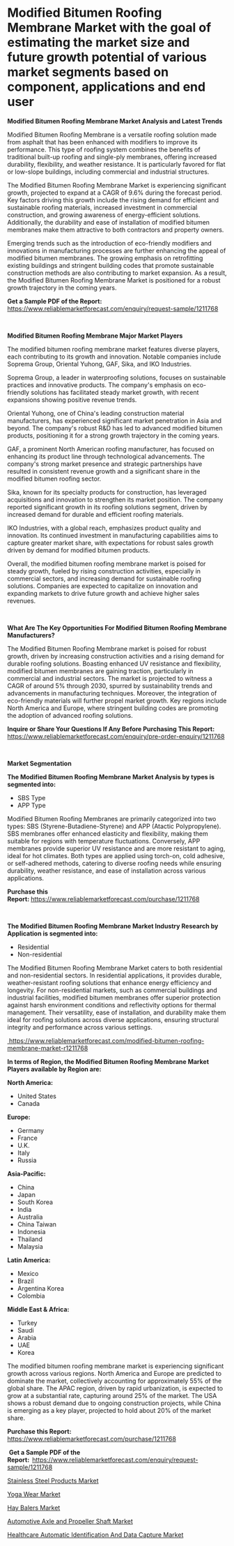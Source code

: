 <p><h1>Modified Bitumen Roofing Membrane Market with the goal of estimating the market size and future growth potential of various market segments based on component, applications and end user</h1></p><p><strong>Modified Bitumen Roofing Membrane Market Analysis and Latest Trends</strong></p>
<p><p>Modified Bitumen Roofing Membrane is a versatile roofing solution made from asphalt that has been enhanced with modifiers to improve its performance. This type of roofing system combines the benefits of traditional built-up roofing and single-ply membranes, offering increased durability, flexibility, and weather resistance. It is particularly favored for flat or low-slope buildings, including commercial and industrial structures.</p><p>The Modified Bitumen Roofing Membrane Market is experiencing significant growth, projected to expand at a CAGR of 9.6% during the forecast period. Key factors driving this growth include the rising demand for efficient and sustainable roofing materials, increased investment in commercial construction, and growing awareness of energy-efficient solutions. Additionally, the durability and ease of installation of modified bitumen membranes make them attractive to both contractors and property owners.</p><p>Emerging trends such as the introduction of eco-friendly modifiers and innovations in manufacturing processes are further enhancing the appeal of modified bitumen membranes. The growing emphasis on retrofitting existing buildings and stringent building codes that promote sustainable construction methods are also contributing to market expansion. As a result, the Modified Bitumen Roofing Membrane Market is positioned for a robust growth trajectory in the coming years.</p></p>
<p><strong>Get a Sample PDF of the Report:&nbsp;</strong> <a href="https://www.reliablemarketforecast.com/enquiry/request-sample/1211768?utm_campaign=1129&utm_medium=2&utm_source=Github&utm_content=ia&utm_term=17122024&utm_id=modified-bitumen-roofing-membrane">https://www.reliablemarketforecast.com/enquiry/request-sample/1211768</a></p>
<p>&nbsp;</p>
<p><strong>Modified Bitumen Roofing Membrane Major Market Players</strong></p>
<p><p>The modified bitumen roofing membrane market features diverse players, each contributing to its growth and innovation. Notable companies include Soprema Group, Oriental Yuhong, GAF, Sika, and IKO Industries.</p><p>Soprema Group, a leader in waterproofing solutions, focuses on sustainable practices and innovative products. The company's emphasis on eco-friendly solutions has facilitated steady market growth, with recent expansions showing positive revenue trends.</p><p>Oriental Yuhong, one of China's leading construction material manufacturers, has experienced significant market penetration in Asia and beyond. The company's robust R&D has led to advanced modified bitumen products, positioning it for a strong growth trajectory in the coming years.</p><p>GAF, a prominent North American roofing manufacturer, has focused on enhancing its product line through technological advancements. The company's strong market presence and strategic partnerships have resulted in consistent revenue growth and a significant share in the modified bitumen roofing sector.</p><p>Sika, known for its specialty products for construction, has leveraged acquisitions and innovation to strengthen its market position. The company reported significant growth in its roofing solutions segment, driven by increased demand for durable and efficient roofing materials.</p><p>IKO Industries, with a global reach, emphasizes product quality and innovation. Its continued investment in manufacturing capabilities aims to capture greater market share, with expectations for robust sales growth driven by demand for modified bitumen products.</p><p>Overall, the modified bitumen roofing membrane market is poised for steady growth, fueled by rising construction activities, especially in commercial sectors, and increasing demand for sustainable roofing solutions. Companies are expected to capitalize on innovation and expanding markets to drive future growth and achieve higher sales revenues.</p></p>
<p>&nbsp;</p>
<p><strong>What Are The Key Opportunities For Modified Bitumen Roofing Membrane Manufacturers?</strong></p>
<p><p>The Modified Bitumen Roofing Membrane market is poised for robust growth, driven by increasing construction activities and a rising demand for durable roofing solutions. Boasting enhanced UV resistance and flexibility, modified bitumen membranes are gaining traction, particularly in commercial and industrial sectors. The market is projected to witness a CAGR of around 5% through 2030, spurred by sustainability trends and advancements in manufacturing techniques. Moreover, the integration of eco-friendly materials will further propel market growth. Key regions include North America and Europe, where stringent building codes are promoting the adoption of advanced roofing solutions.</p></p>
<p><strong>Inquire or Share Your Questions If Any Before Purchasing This Report:</strong> <a href="https://www.reliablemarketforecast.com/enquiry/pre-order-enquiry/1211768?utm_campaign=1129&utm_medium=2&utm_source=Github&utm_content=ia&utm_term=17122024&utm_id=modified-bitumen-roofing-membrane">https://www.reliablemarketforecast.com/enquiry/pre-order-enquiry/1211768</a></p>
<p>&nbsp;</p>
<p><strong>Market Segmentation</strong></p>
<p><strong>The Modified Bitumen Roofing Membrane Market Analysis by types is segmented into:</strong></p>
<p><ul><li>SBS Type</li><li>APP Type</li></ul></p>
<p><p>Modified Bitumen Roofing Membranes are primarily categorized into two types: SBS (Styrene-Butadiene-Styrene) and APP (Atactic Polypropylene). SBS membranes offer enhanced elasticity and flexibility, making them suitable for regions with temperature fluctuations. Conversely, APP membranes provide superior UV resistance and are more resistant to aging, ideal for hot climates. Both types are applied using torch-on, cold adhesive, or self-adhered methods, catering to diverse roofing needs while ensuring durability, weather resistance, and ease of installation across various applications.</p></p>
<p><strong>Purchase this Report:&nbsp;</strong><a href="https://www.reliablemarketforecast.com/purchase/1211768?utm_campaign=1129&utm_medium=2&utm_source=Github&utm_content=ia&utm_term=17122024&utm_id=modified-bitumen-roofing-membrane">https://www.reliablemarketforecast.com/purchase/1211768</a></p>
<p>&nbsp;</p>
<p><strong>The Modified Bitumen Roofing Membrane Market Industry Research by Application is segmented into:</strong></p>
<p><ul><li>Residential</li><li>Non-residential</li></ul></p>
<p><p>The Modified Bitumen Roofing Membrane Market caters to both residential and non-residential sectors. In residential applications, it provides durable, weather-resistant roofing solutions that enhance energy efficiency and longevity. For non-residential markets, such as commercial buildings and industrial facilities, modified bitumen membranes offer superior protection against harsh environment conditions and reflectivity options for thermal management. Their versatility, ease of installation, and durability make them ideal for roofing solutions across diverse applications, ensuring structural integrity and performance across various settings.</p></p>
<p><a href="https://www.reliablemarketforecast.com/modified-bitumen-roofing-membrane-market-r1211768?utm_campaign=1129&utm_medium=2&utm_source=Github&utm_content=ia&utm_term=17122024&utm_id=modified-bitumen-roofing-membrane">&nbsp;https://www.reliablemarketforecast.com/modified-bitumen-roofing-membrane-market-r1211768</a></p>
<p><strong>In terms of Region, the Modified Bitumen Roofing Membrane Market Players available by Region are:</strong></p>
<p>
    <p> <strong> North America: </strong>
        <ul>
            <li>United States</li>
            <li>Canada</li>
        </ul>
        </p> 
    <p> <strong> Europe: </strong>
        <ul>
            <li>Germany</li>
            <li>France</li>
            <li>U.K.</li>
            <li>Italy</li>
            <li>Russia</li>
        </ul>
        </p> 
    <p> <strong> Asia-Pacific: </strong>
        <ul>
            <li>China</li>
            <li>Japan</li>
            <li>South Korea</li>
            <li>India</li>
            <li>Australia</li>
            <li>China Taiwan</li>
            <li>Indonesia</li>
            <li>Thailand</li>
            <li>Malaysia</li>
        </ul>
        </p> 
    <p> <strong> Latin America: </strong>
        <ul>
            <li>Mexico</li>
            <li>Brazil</li>
            <li>Argentina Korea</li>
            <li>Colombia</li>
        </ul>
        </p> 
    <p> <strong> Middle East & Africa: </strong>
        <ul>
            <li>Turkey</li>
            <li>Saudi</li>
            <li>Arabia</li>
            <li>UAE</li>
            <li>Korea</li>
        </ul>
    </p>
    </p>
<p><p>The modified bitumen roofing membrane market is experiencing significant growth across various regions. North America and Europe are predicted to dominate the market, collectively accounting for approximately 55% of the global share. The APAC region, driven by rapid urbanization, is expected to grow at a substantial rate, capturing around 25% of the market. The USA shows a robust demand due to ongoing construction projects, while China is emerging as a key player, projected to hold about 20% of the market share.</p></p>
<p><strong>Purchase this Report: </strong><a href="https://www.reliablemarketforecast.com/purchase/1211768?utm_campaign=1129&utm_medium=2&utm_source=Github&utm_content=ia&utm_term=17122024&utm_id=modified-bitumen-roofing-membrane">https://www.reliablemarketforecast.com/purchase/1211768</a></p>
<p>&nbsp;<strong>Get a Sample PDF of the Report:&nbsp;&nbsp;</strong><a href="https://www.reliablemarketforecast.com/enquiry/request-sample/1211768?utm_campaign=1129&utm_medium=2&utm_source=Github&utm_content=ia&utm_term=17122024&utm_id=modified-bitumen-roofing-membrane">https://www.reliablemarketforecast.com/enquiry/request-sample/1211768</a></p>
<p><strong></strong></p>
<p><p><a href="https://www.linkedin.com/pulse/charting-future-comprehensive-analysis-global-stainless-steel-jybmf?utm_campaign=1129&utm_medium=2&utm_source=Github&utm_content=ia&utm_term=17122024&utm_id=modified-bitumen-roofing-membrane">Stainless Steel Products Market</a></p><p><a href="https://www.linkedin.com/pulse/evolution-yoga-wear-market-key-shifts-from-2024-2031-survey-storm-w7ypf?utm_campaign=1129&utm_medium=2&utm_source=Github&utm_content=ia&utm_term=17122024&utm_id=modified-bitumen-roofing-membrane">Yoga Wear Market</a></p><p><a href="https://www.linkedin.com/pulse/comprehensive-study-hay-balers-market-projected-cagr-46-from-kv6ue?utm_campaign=1129&utm_medium=2&utm_source=Github&utm_content=ia&utm_term=17122024&utm_id=modified-bitumen-roofing-membrane">Hay Balers Market</a></p><p><a href="https://www.linkedin.com/pulse/detailed-analysis-size-dynamics-expected-development-automotive-jqkve?utm_campaign=1129&utm_medium=2&utm_source=Github&utm_content=ia&utm_term=17122024&utm_id=modified-bitumen-roofing-membrane">Automotive Axle and Propeller Shaft Market</a></p><p><a href="https://www.linkedin.com/pulse/fore-clarion-insight-j6xzf?utm_campaign=1129&utm_medium=2&utm_source=Github&utm_content=ia&utm_term=17122024&utm_id=modified-bitumen-roofing-membrane">Healthcare Automatic Identification And Data Capture Market</a></p></p>